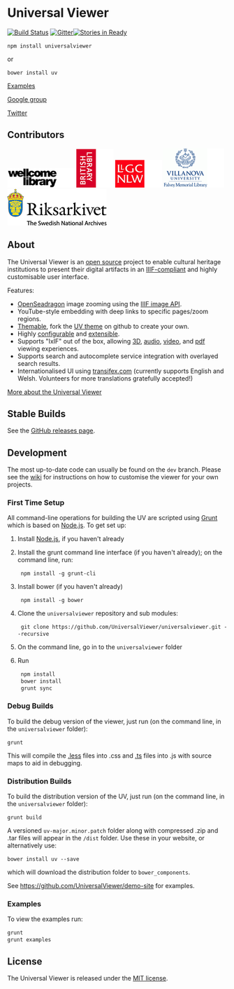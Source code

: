 # Universal Viewer

[![Build Status](https://travis-ci.org/UniversalViewer/universalviewer.svg?branch=master)](https://travis-ci.org/UniversalViewer/universalviewer) [![Gitter](https://badges.gitter.im/Join%20Chat.svg)](https://gitter.im/UniversalViewer/universalviewer?utm_source=badge&utm_medium=badge&utm_campaign=pr-badge&utm_content=badge)[![Stories in Ready](https://badge.waffle.io/UniversalViewer/universalviewer.png?label=ready&title=Ready)](https://waffle.io/UniversalViewer/universalviewer)

    npm install universalviewer

or

    bower install uv

[Examples](http://universalviewer.io/examples/)

[Google group](https://groups.google.com/forum/#!forum/universalviewer)

[Twitter](https://twitter.com/universalviewer)

## Contributors

![Wellcome Library](https://raw.githubusercontent.com/UniversalViewer/assets/master/wellcome_logo.png "Wellcome Library")
![British Library](https://raw.githubusercontent.com/UniversalViewer/assets/master/bl_logo.png "British Library")
![National Library of Wales](https://raw.githubusercontent.com/UniversalViewer/assets/master/nlw_logo.png "National Library of Wales")
![Villanova University, Falvey Memorial Library](https://raw.githubusercontent.com/UniversalViewer/assets/master/vufalvey_logo.png "Villanova University, Falvey Memorial Library")
![Riksarkivet](https://raw.githubusercontent.com/Riksarkivet/assets/master/logo-en.png "Riksarkivet, The Swedish National Archives")

## About

The Universal Viewer is an [open source](https://github.com/UniversalViewer/universalviewer/blob/master/LICENSE.txt) project to enable cultural heritage institutions to present their digital artifacts in an [IIIF-compliant](http://iiif.io/) and highly customisable user interface. 

Features:

- [OpenSeadragon](https://openseadragon.github.io/) image zooming using the [IIIF image API](http://iiif.io/api/image/2.0/).
- YouTube-style embedding with deep links to specific pages/zoom regions.
- [Themable](https://universalviewer.gitbooks.io/custom-themes/content/), fork the [UV theme](https://github.com/UniversalViewer/uv-en-GB-theme) on github to create your own.
- Highly [configurable](https://github.com/UniversalViewer/universalviewer/wiki/Configuration) and [extensible](http://universalviewer.gitbooks.io/custom-extensions/content/).
- Supports "IxIF" out of the box, allowing [3D](http://universalviewer.io/examples/?manifest=http://files.universalviewer.io/manifests/nelis/ecorche.json), [audio](http://universalviewer.io/examples/?manifest=http://wellcomelibrary.org/iiif/b17307922/manifest), [video](http://universalviewer.io/examples/?manifest=http://wellcomelibrary.org/iiif/b16659090/manifest), and [pdf](http://universalviewer.io/examples/?manifest=http://wellcomelibrary.org/iiif/b17502792/manifest) viewing experiences.
- Supports search and autocomplete service integration with overlayed search results.
- Internationalised UI using [transifex.com](https://www.transifex.com/) (currently supports English and Welsh. Volunteers for more translations gratefully accepted!)

[More about the Universal Viewer](https://github.com/UniversalViewer/universalviewer/wiki/About)

## Stable Builds

See the [GitHub releases page](https://github.com/UniversalViewer/UniversalViewer/releases).

## Development

The most up-to-date code can usually be found on the `dev` branch.
Please see the [wiki](https://github.com/UniversalViewer/UniversalViewer/wiki) for instructions on how to customise the viewer for your own projects.

### First Time Setup

All command-line operations for building the UV are scripted using [Grunt](http://gruntjs.com/) which is based on [Node.js](http://nodejs.org/). To get set up:

1. Install [Node.js](http://nodejs.org), if you haven't already

1. Install the grunt command line interface (if you haven't already); on the command line, run:

	    npm install -g grunt-cli

1. Install bower (if you haven't already)

        npm install -g bower

1. Clone the `universalviewer` repository and sub modules:

	    git clone https://github.com/UniversalViewer/universalviewer.git --recursive

1. On the command line, go in to the `universalviewer` folder

1. Run

        npm install
        bower install
        grunt sync

### Debug Builds

To build the debug version of the viewer, just run (on the command line, in the `universalviewer` folder):

	grunt

This will compile the [.less](http://lesscss.org) files into .css and [.ts](http://typescriptlang.org) files into .js with source maps to aid in debugging.

### Distribution Builds

To build the distribution version of the UV, just run (on the command line, in the `universalviewer` folder):

	grunt build

A versioned `uv-major.minor.patch` folder along with compressed .zip and .tar files will appear in the `/dist` folder. Use these in your website, or alternatively use:
 
    bower install uv --save
    
which will download the distribution folder to `bower_components`.

See https://github.com/UniversalViewer/demo-site for examples.

### Examples

To view the examples run:

    grunt
    grunt examples

## License

The Universal Viewer is released under the [MIT license](https://github.com/UniversalViewer/universalviewer/blob/master/LICENSE.txt).
